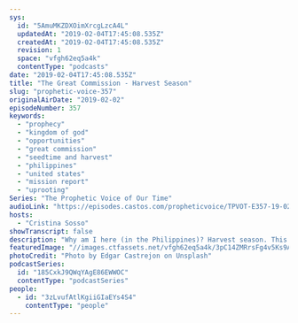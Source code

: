 ```yaml
---
sys:
  id: "5AmuMKZDXOimXrcgLzcA4L"
  updatedAt: "2019-02-04T17:45:08.535Z"
  createdAt: "2019-02-04T17:45:08.535Z"
  revision: 1
  space: "vfgh62eq5a4k"
  contentType: "podcasts"
date: "2019-02-04T17:45:08.535Z"
title: "The Great Commission - Harvest Season"
slug: "prophetic-voice-357"
originalAirDate: "2019-02-02"
episodeNumber: 357
keywords:
  - "prophecy"
  - "kingdom of god"
  - "opportunities"
  - "great commission"
  - "seedtime and harvest"
  - "philippines"
  - "united states"
  - "mission report"
  - "uprooting"
Series: "The Prophetic Voice of Our Time"
audioLink: "https://episodes.castos.com/propheticvoice/TPVOT-E357-19-02-02-03-The-Great-Commission-Harvest-Season.mp3"
hosts:
  - "Cristina Sosso"
showTranscript: false
description: "Why am I here (in the Philippines)? Harvest season. This is one of the prophecies released for the United States of America: that the Christians especially in this country will experience, receive, and manifest great harvest on those seeds sown in the kingdom of God, and the manifestations of that blessing of those seeds is a blessing in every area of our lives. One of the reasons why God is being merciful upon the United States of America is because the body of Christ in the United States... have been financing the gospel. We are the major financier in preaching the gospel all over the world. That is why. It is also one of the instruction for the transfer of wealth, influence and affluence. If you want to take part in it, finance the preaching of the gospel all over the world, in all nations. So here we are. We are going, and we are financiers. Glory to God… In Mark 16:14-18, later He (Jesus) appeared to the eleven..."
featuredImage: "//images.ctfassets.net/vfgh62eq5a4k/3pC14ZMRrsFg4v5Ks9AcAw/baedfe9254e0f19dc3bc863c10f23bc5/edgar-castrejon-459812-unsplash.jpg"
photoCredit: "Photo by Edgar Castrejon on Unsplash"
podcastSeries:
  id: "185CxkJ9QWqYAgE86EWWOC"
  contentType: "podcastSeries"
people:
  - id: "3zLvufAtlKgiiGIaEYs4S4"
    contentType: "people"
---
```

